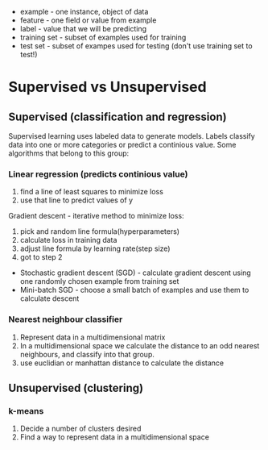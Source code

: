 * example - one instance, object of data
* feature - one field or value from example
* label - value that we will be predicting
* training  set - subset of examples used for training
* test set - subset of exampes used for testing (don't use training set to test!)

# Supervised vs Unsupervised

## Supervised (classification and regression)

Supervised learning uses labeled data to generate models. Labels classify data into one or more categories or predict a continious value.
Some algorithms that belong to this group:

### Linear regression (predicts continious value)

1) find a line of least squares to minimize loss
2) use that line to predict values of y

Gradient descent - iterative method to minimize loss:

1) pick and random line formula(hyperparameters)
2) calculate loss in training data 
3) adjust line formula by learning rate(step size)
4) got to step 2

* Stochastic gradient descent (SGD) - calculate gradient descent using one randomly chosen example from training set
* Mini-batch SGD - choose a small batch of examples and use them to calculate descent


### Nearest neighbour classifier

1) Represent data in a multidimensional matrix
2) In a multidimensional space we calculate the distance to an odd nearest neighbours, and classify into that group.
3) use euclidian or manhattan distance to calculate the distance



## Unsupervised (clustering)

### k-means

1) Decide a number of clusters desired
2) Find a way to represent data in a multidimensional space
